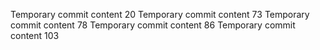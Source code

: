 Temporary commit content 20
Temporary commit content 73
Temporary commit content 78
Temporary commit content 86
Temporary commit content 103

